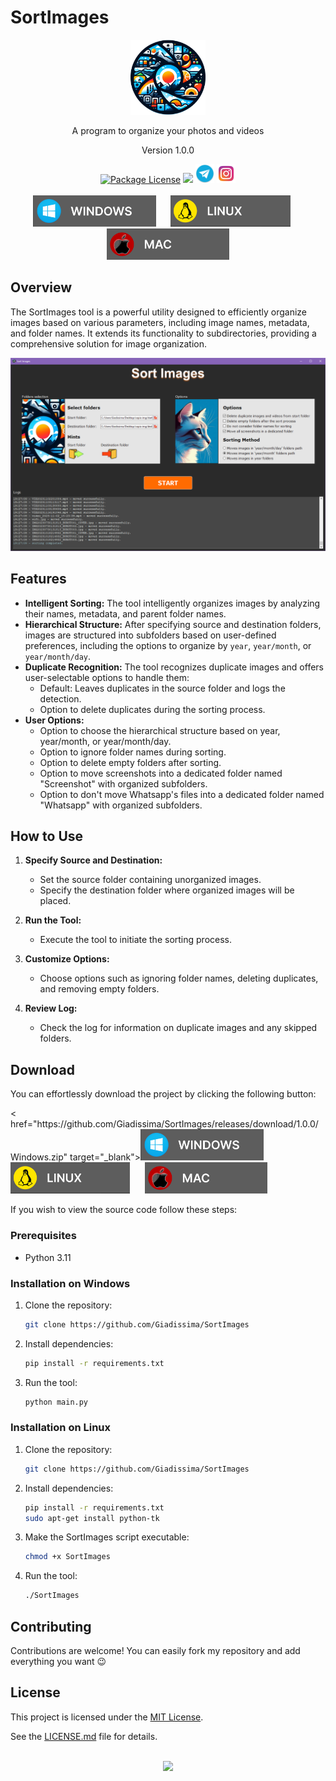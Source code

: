 
# SortImages
<p align="center">
  <img src="assets/logo.png" width="120" alt="Nest Logo" />
</p>

[circleci-image]: https://img.shields.io/circleci/build/github/nestjs/nest/master?token=abc123def456
[circleci-url]: https://circleci.com/gh/nestjs/nest

<p align="center">A program to organize your photos and videos</p> 
<p align="center">Version 1.0.0</p>
<div align="center">
<a href="LICENSE.md" target="_blank"><img src="https://img.shields.io/npm/l/@nestjs/core.svg" alt="Package License" /></a>
<a href="https://paypal.me/Giadissima1234?country.x=IT&locale.x=it_IT" target="_blank"><img src="https://img.shields.io/badge/Donate-PayPal-ff3f59.svg"/></a>
<a href="https://t.me/Giadissima1234" target="_blank"><img src="assets/telegram.png" width=30/></a>
<a href="https://www.instagram.com/giadissima___/" target="_blank"><img src="assets/instagram.png" width=30/></a>
</div>

<br>
<div align="center">
<a align="center", href="https://github.com/Giadissima/SortImages/releases/download/1.0.0/Windows.zip" target="_blank"><img src="assets/windows_icon.png" height=50 style="margin-right:20px"/></a>
<a align="center", href="https://github.com/Giadissima/SortImages/releases/download/1.0.0/Linux.zip" target="_blank"><img src="assets/linux_icon.png" height=50 style="margin-right:20px"/></a>
<a align="center", href="https://github.com/Giadissima/SortImages/releases/download/beta-0.5/SortImage.Beta.0.5.zip" target="_blank"><img src="assets/mac_icon.png" height=50/></a>
</div>

## Overview

The SortImages tool is a powerful utility designed to efficiently organize images based on various parameters, including image names, metadata, and folder names. It extends its functionality to subdirectories, providing a comprehensive solution for image organization.

![Representative image of the project](assets/screen.png?raw=true "SortImages Screenshot")

## Features

- **Intelligent Sorting:** The tool intelligently organizes images by analyzing their names, metadata, and parent folder names.
- **Hierarchical Structure:** After specifying source and destination folders, images are structured into subfolders based on user-defined preferences, including the options to organize by `year`, `year/month`, or `year/month/day`.
- **Duplicate Recognition:** The tool recognizes duplicate images and offers user-selectable options to handle them:
  - Default: Leaves duplicates in the source folder and logs the detection.
  - Option to delete duplicates during the sorting process.
- **User Options:**
  - Option to choose the hierarchical structure based on year, year/month, or year/month/day.
  - Option to ignore folder names during sorting.
  - Option to delete empty folders after sorting.
  - Option to move screenshots into a dedicated folder named "Screenshot" with organized subfolders.
  - Option to don't move Whatsapp's files into a dedicated folder named "Whatsapp" with organized subfolders.

## How to Use

1. **Specify Source and Destination:**
   - Set the source folder containing unorganized images.
   - Specify the destination folder where organized images will be placed.

2. **Run the Tool:**
   - Execute the tool to initiate the sorting process.

3. **Customize Options:**
   - Choose options such as ignoring folder names, deleting duplicates, and removing empty folders.

4. **Review Log:**
   - Check the log for information on duplicate images and any skipped folders.

## Download

You can effortlessly download the project by clicking the following button:

<div>
< href="https://github.com/Giadissima/SortImages/releases/download/1.0.0/Windows.zip" target="_blank"><img src="assets/windows_icon.png" height=50 style="margin-right:20px"/></a>   <a></a>
<a href="https://github.com/Giadissima/SortImages/releases/download/1.0.0/Linux.zip" target="_blank"><img src="assets/linux_icon.png" height=50 style="margin-right:20px"/></a>
<a href="https://github.com/Giadissima/SortImages/releases/download/beta-0.5/SortImage.Beta.0.5.zip" target="_blank"><img src="assets/mac_icon.png" height=50/></a>
</div>

If you wish to view the source code follow these steps:

### Prerequisites

- Python 3.11

### Installation on Windows

1. Clone the repository:

   ```bash
   git clone https://github.com/Giadissima/SortImages

2. Install dependencies:

   ```bash
   pip install -r requirements.txt

3. Run the tool:

   ```bash
   python main.py

### Installation on Linux

1. Clone the repository:

   ```bash
   git clone https://github.com/Giadissima/SortImages

2. Install dependencies:

   ```bash
   pip install -r requirements.txt
   sudo apt-get install python-tk

3. Make the SortImages script executable:

   ```bash
   chmod +x SortImages

4. Run the tool:

   ```bash
   ./SortImages

## Contributing

Contributions are welcome! You can easily fork my repository and add everything you want 😉

## License

This project is licensed under the [MIT License](LICENSE.md).

See the [LICENSE.md](LICENSE.md) file for details.

<br>

<div align="center">
<a align="center", href="https://paypal.me/Giadissima1234?country.x=IT&locale.x=it_IT" target="_blank"><img src="assets/donations.png" width=210/></a>
</div>